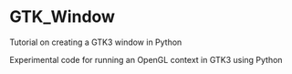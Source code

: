 # GTK_Window
Tutorial on creating a GTK3 window in Python

Experimental code for running an OpenGL context in GTK3 using Python
